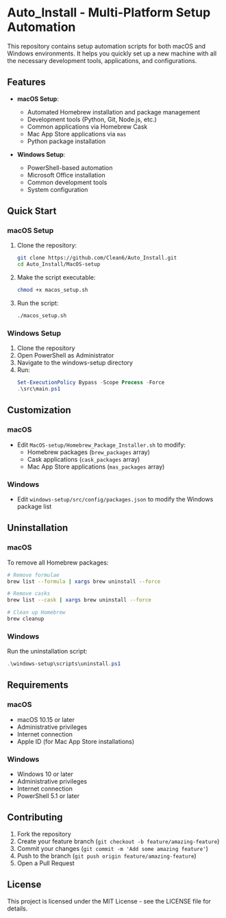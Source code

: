 # Auto_Install - Multi-Platform Setup Automation

This repository contains setup automation scripts for both macOS and Windows environments. It helps you quickly set up a new machine with all the necessary development tools, applications, and configurations.

## Features

- **macOS Setup**:
  - Automated Homebrew installation and package management
  - Development tools (Python, Git, Node.js, etc.)
  - Common applications via Homebrew Cask
  - Mac App Store applications via `mas`
  - Python package installation

- **Windows Setup**:
  - PowerShell-based automation
  - Microsoft Office installation
  - Common development tools
  - System configuration

## Quick Start

### macOS Setup

1. Clone the repository:
   ```bash
   git clone https://github.com/Clean6/Auto_Install.git
   cd Auto_Install/MacOS-setup
   ```

2. Make the script executable:
   ```bash
   chmod +x macos_setup.sh
   ```

3. Run the script:
   ```bash
   ./macos_setup.sh
   ```

### Windows Setup

1. Clone the repository
2. Open PowerShell as Administrator
3. Navigate to the windows-setup directory
4. Run:
   ```powershell
   Set-ExecutionPolicy Bypass -Scope Process -Force
   .\src\main.ps1
   ```

## Customization

### macOS
- Edit `MacOS-setup/Homebrew_Package_Installer.sh` to modify:
  - Homebrew packages (`brew_packages` array)
  - Cask applications (`cask_packages` array)
  - Mac App Store applications (`mas_packages` array)

### Windows
- Edit `windows-setup/src/config/packages.json` to modify the Windows package list

## Uninstallation

### macOS
To remove all Homebrew packages:
```bash
# Remove formulae
brew list --formula | xargs brew uninstall --force

# Remove casks
brew list --cask | xargs brew uninstall --force

# Clean up Homebrew
brew cleanup
```

### Windows
Run the uninstallation script:
```powershell
.\windows-setup\scripts\uninstall.ps1
```

## Requirements

### macOS
- macOS 10.15 or later
- Administrative privileges
- Internet connection
- Apple ID (for Mac App Store installations)

### Windows
- Windows 10 or later
- Administrative privileges
- Internet connection
- PowerShell 5.1 or later

## Contributing

1. Fork the repository
2. Create your feature branch (`git checkout -b feature/amazing-feature`)
3. Commit your changes (`git commit -m 'Add some amazing feature'`)
4. Push to the branch (`git push origin feature/amazing-feature`)
5. Open a Pull Request

## License

This project is licensed under the MIT License - see the LICENSE file for details.
